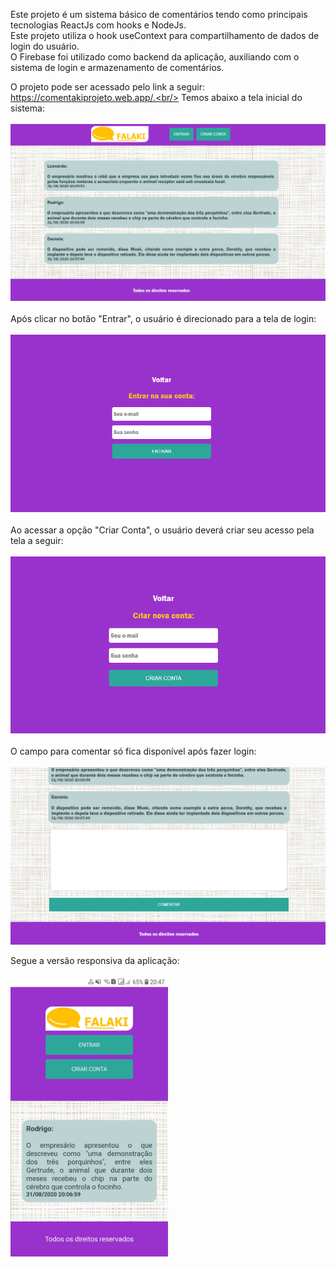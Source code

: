 Este projeto é um sistema básico de comentários tendo como principais tecnologias ReactJs com hooks e NodeJs. <br/>
Este projeto utiliza o hook useContext para compartilhamento de dados de login do usuário. <br/>
O Firebase foi utilizado como backend da aplicação, auxiliando com o sistema de login e armazenamento de comentários. <br/>

O projeto pode ser acessado pelo link a seguir: https://comentakiprojeto.web.app/.<br/>
Temos abaixo a tela inicial do sistema: <br/><br/>
<img src="src/image/home.png"/><br/><br/>
Após clicar no botão "Entrar", o usuário é direcionado para a tela de login: <br/><br/>
<img src="src/image/tela_login.png"/><br/><br/>
Ao acessar a opção "Criar Conta", o usuário deverá criar seu acesso pela tela a seguir:<br/><br/>
<img src="src/image/criarUser.png"/><br/><br/>
O campo para comentar só fica disponível após fazer login: <br/><br/>
<img src="src/image/comentar.png"/>

Segue a versão responsiva da aplicação:<br/><br/>
<img src="src/image/responsivo.png" width="50%"/>
